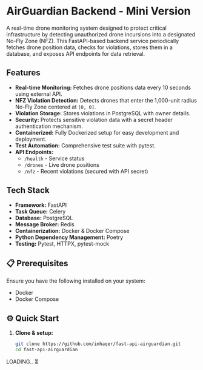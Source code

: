 # AirGuardian Backend - Mini Version

A real-time drone monitoring system designed to protect critical infrastructure by detecting unauthorized drone incursions into a designated No-Fly Zone (NFZ). This FastAPI-based backend service periodically fetches drone position data, checks for violations, stores them in a database, and exposes API endpoints for data retrieval.

## Features

- **Real-time Monitoring:** Fetches drone positions data every 10 seconds using external API.
- **NFZ Violation Detection:** Detects drones that enter the 1,000-unit radius No-Fly Zone centered at `[0, 0]`.
- **Violation Storage:** Stores violations in PostgreSQL with owner details.
- **Security:** Protects sensitive violation data with a secret header authentication mechanism.
- **Containerized:** Fully Dockerized setup for easy development and deployment.
- **Test Automation:** Comprehensive test suite with pytest.
- **API Endpoints:** 
  - `/health` - Service status
  - `/drones` - Live drone positions
  - `/nfz` - Recent violations (secured with API secret)

## Tech Stack

-   **Framework:** FastAPI
-   **Task Queue:** Celery
-   **Database:** PostgreSQL
-   **Message Broker:** Redis
-   **Containerization:** Docker & Docker Compose
-   **Python Dependency Management:** Poetry
-   **Testing:** Pytest, HTTPX, pytest-mock

## 📋 Prerequisites

Ensure you have the following installed on your system:
-   Docker
-   Docker Compose
## ⚙️ Quick Start

1. **Clone & setup:**

   ```bash
   git clone https://github.com/imhaqer/fast-api-airguardian.git
   cd fast-api-airguardian


LOADING.. ⏳


